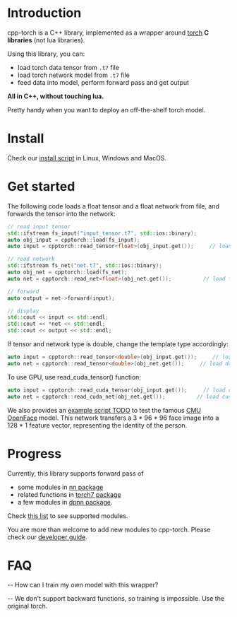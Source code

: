 # Introduction

cpp-torch is a C++ library, implemented as a wrapper around [torch](https://github.com/torch) **C libraries** (not lua libraries).

Using this library, you can:

- load torch data tensor from `.t7` file
- load torch network model from `.t7` file
- feed data into model, perform forward pass and get output

**All in C++, without touching lua.**

Pretty handy when you want to deploy an off-the-shelf torch model.

# Install
Check our [install script](install.md) in Linux, Windows and MacOS.

# Get started
The following code loads a float tensor and a float network from file, and forwards the tensor into the network:
```c++
// read input tensor
std::ifstream fs_input("input_tensor.t7", std::ios::binary);
auto obj_input = cpptorch::load(fs_input);
auto input = cpptorch::read_tensor<float>(obj_input.get());     // load float tensor

// read network
std::ifstream fs_net("net.t7", std::ios::binary);
auto obj_net = cpptorch::load(fs_net);
auto net = cpptorch::read_net<float>(obj_net.get());          // load float network

// forward
auto output = net->forward(input);

// display
std::cout << input << std::endl;
std::cout << *net << std::endl;
std::cout << output << std::endl;
```

If tensor and network type is double, change the template type accordingly:
```c++
auto input = cpptorch::read_tensor<double>(obj_input.get());     // load double tensor
auto net = cpptorch::read_tensor<double>(obj_net.get());     // load double network
```

To use GPU, use read_cuda_tensor() function:
```c++
auto input = cpptorch::read_cuda_tensor(obj_input.get());     // load cuda tensor
auto net = cpptorch::read_cuda_net(obj_net.get());          // load cuda network
```

We also provides an [example script TODO]() to test the famous [CMU OpenFace](https://github.com/cmusatyalab/openface) model. This network transfers a 3 * 96 * 96 face image into a 128 * 1 feature vector, representing the identity of the person.


# Progress
Currently, this library supports forward pass of
- some modules in [nn package](https://github.com/torch/nn)
- related functions in [torch7 package](https://github.com/torch/torch7)
- a few modules in [dpnn package](https://github.com/Element-Research/dpnn).

Check [this list](progress.md) to see supported modules.

You are more than welcome to add new modules to cpp-torch. Please check our [developer guide]().

# FAQ
-- How can I train my own model with this wrapper?

-- We don't support backward functions, so training is impossible. Use the original torch.
